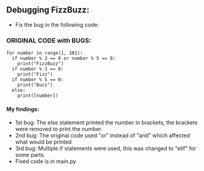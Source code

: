 ## Debugging FizzBuzz:
- Fix the bug in the following code:

### ORIGINAL CODE with BUGS:

```
for number in range(1, 101):
  if number % 3 == 0 or number % 5 == 0:
    print("FizzBuzz")
  if number % 3 == 0:
    print("Fizz")
  if number % 5 == 0:
    print("Buzz")
  else:
    print([number])
```

#### My findings:
- 1st bug: The else statement printed the number in brackets, the brackets were removed to print the number.
- 2nd bug: The original code used "or" instead of "and" which affected what would be printed
- 3rd bug: Multiple if statements were used, this was changed to "elif" for some parts. 
- Fixed code is in main.py